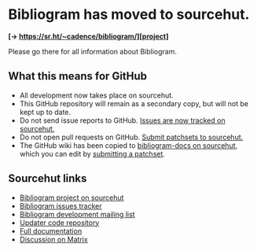 # Bibliogram has moved to sourcehut.

**[→ https://sr.ht/~cadence/bibliogram/][project]**

Please go there for all information about Bibliogram.

## What this means for GitHub

- All development now takes place on sourcehut.
- This GitHub repository will remain as a secondary copy, but will
  not be kept up to date.
- Do not send issue reports to GitHub. [Issues are now tracked on
  sourcehut.][issues]
- Do not open pull requests on GitHub. [Submit patchsets to 
  sourcehut.][submitting a patchset]
- The GitHub wiki has been copied to
  [bibliogram-docs on sourcehut][docs folder], which you can edit by
  [submitting a patchset].

[submitting a patchset]: https://git.sr.ht/~cadence/bibliogram-docs/tree/master/docs/Submitting%20a%20patchset.md

## Sourcehut links

- [Bibliogram project on sourcehut][project]
- [Bibliogram issues tracker][issues]
- [Bibliogram development mailing list][list]
- [Updater code repository][updater repo]
- [Full documentation][docs folder]
- [Discussion on Matrix][matrix]

[project]: https://sr.ht/~cadence/bibliogram/
[main repo]: https://git.sr.ht/~cadence/bibliogram
[issues]: https://todo.sr.ht/~cadence/bibliogram-issues
[list]: https://lists.sr.ht/~cadence/bibliogram-devel
[updater repo]: https://git.sr.ht/~cadence/bibliogram-updater
[docs folder]: https://git.sr.ht/~cadence/bibliogram-docs/tree/master/docs
[matrix]: https://matrix.to/#/#bibliogram:matrix.org

